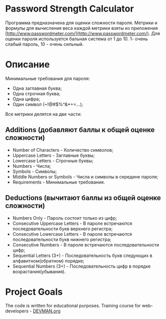 # Password Strength Calculator

Программа предназначена для оценки сложности пароля. Метрики и формулы для вычисления веса каждой метрики взяты из приложения [http://www.passwordmeter.com/](http://www.passwordmeter.com/). Для оценки пароля используется бальная система от 1 до 10. 1- очень слабый пароль, 10 - очень сильный.

# Описание
Минимальные требования для пароля:
 - Одна заглавная буква;
 - Одна строчная буква;
 - Одна цифра;
 - Один символ (~!@#$%^&*+=...);

Все метрики делятся на две части:

## Additions (добавляют баллы к общей оценке сложности)
- Number of Characters - Количество символов; 
- Uppercase Letters - Заглавные буквы;
- Lowercase Letters - Строчные буквы;
- Numbers - Числа;
- Symbols - Символы;
- Middle Numbers or Symbols - Числа и символы в середине пароля;
- Requirements - Минимальные требования.

## Deductions (вычитают баллы из общей оценке сложности)
- Numbers Only - Пароль состоит только из цифр;
- Consecutive Uppercase Letters  - В пароле встречаются последовательности букв верхнего регистра;
- Consecutive Lowercase Letters - В пароле встречаются последовательности букв нижнего регистра;
- Consecutive Numbers - В пароле встречаются последовательности цифр;
- Sequential Letters (3+) - Последовательность букв следующих в алфавитном(обратном) порядке;
- Sequential Numbers (3+) - Последовательность цифр в порядке возрастания(убывания).

# Project Goals

The code is written for educational purposes. Training course for web-developers - [DEVMAN.org](https://devman.org)
